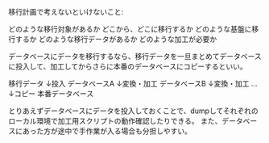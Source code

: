 移行計画で考えないといけないこと:

どのような移行対象があるか
どこから、どこに移行するか
どのような基盤に移行するか
どのような移行データがあるか
どのような加工が必要か

データベースにデータを移行するなら、移行データを一旦まとめてデータベースに投入して、加工してからさらに本番のデータベースにコピーするといい。

移行データ
↓投入
データベースA
↓変換・加工
データベースB
↓変換・加工
...
↓コピー
本番データベース

とりあえずデータベースにデータを投入しておくことで、dumpしてそれぞれのローカル環境で加工用スクリプトの動作確認したりできる。
また、データベースにあった方が途中で手作業が入る場合も分担しやすい。
